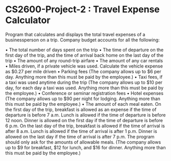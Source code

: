 # CS2600-Project-2 : Travel Expense Calculator

Program that calculates and displays the total travel expenses of a businessperson on a trip. Company budget accounts for all the following:

• The total number of days spent on the trip
• The time of departure on the first day of the trip, and the time of arrival back home on the last day of the trip • The amount of any round-trip airfare • The amount of any car rentals
• Miles driven, if a private vehicle was used. Calculate the vehicle expense as $0.27 per mile driven
• Parking fees (The company allows up to $6 per day. Anything more than this must be paid by the employee.)
• Taxi fees, if a taxi was used anytime during the trip (The company allows up to $10 per day, for each day a taxi was used. Anything more than this must be paid by the employee.)
• Conference or seminar registration fees
• Hotel expenses (The company allows up to $90 per night for lodging. Anything more than this must be paid by the employee.)
• The amount of each meal eaten. On the first day of the trip, breakfast is allowed as an expense if the time of departure is before 7 a.m. Lunch is allowed if the time of departure is before 12 noon. Dinner is allowed on the first day if the time of departure is before 6 p.m. 
On the last day of the trip, breakfast is allowed if the time of arrival is after 8 a.m. Lunch is allowed if the time of arrival is after 1 p.m. Dinner is allowed on the last day if the time of arrival is after 7 p.m. The program should only ask for the amounts of allowable meals. (The company allows up to $9 for breakfast, $12 for lunch, and $16 for dinner. Anything more than this must be paid by the employee.)
